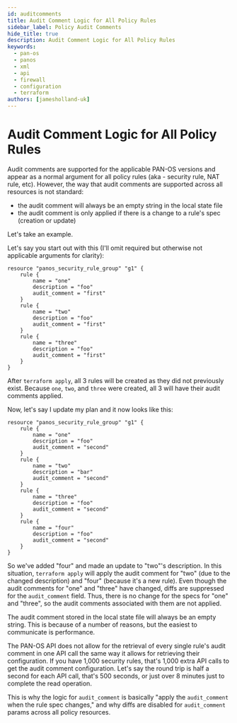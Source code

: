 ```yaml
---
id: auditcomments
title: Audit Comment Logic for All Policy Rules
sidebar_label: Policy Audit Comments
hide_title: true
description: Audit Comment Logic for All Policy Rules
keywords:
  - pan-os
  - panos
  - xml
  - api
  - firewall
  - configuration
  - terraform
authors: [jamesholland-uk]
---
```


# Audit Comment Logic for All Policy Rules

Audit comments are supported for the applicable PAN-OS versions and appear as a normal argument for all policy rules (aka - security rule, NAT rule, etc). However, the way that audit comments are supported across all resources is not standard:

- the audit comment will always be an empty string in the local state file
- the audit comment is only applied if there is a change to a rule's spec (creation or update)

Let's take an example.

Let's say you start out with this (I'll omit required but otherwise not applicable arguments for clarity):

```hcl
resource "panos_security_rule_group" "g1" {
    rule {
        name = "one"
        description = "foo"
        audit_comment = "first"
    }
    rule {
        name = "two"
        description = "foo"
        audit_comment = "first"
    }
    rule {
        name = "three"
        description = "foo"
        audit_comment = "first"
    }
}
```

After `terraform apply`, all 3 rules will be created as they did not previously exist. Because `one`, `two`, and `three` were created, all 3 will have their audit comments applied.

Now, let's say I update my plan and it now looks like this:

```hcl
resource "panos_security_rule_group" "g1" {
    rule {
        name = "one"
        description = "foo"
        audit_comment = "second"
    }
    rule {
        name = "two"
        description = "bar"
        audit_comment = "second"
    }
    rule {
        name = "three"
        description = "foo"
        audit_comment = "second"
    }
    rule {
        name = "four"
        description = "foo"
        audit_comment = "second"
    }
}
```

So we've added "four" and made an update to "two"'s description. In this situation, `terraform apply` will apply the audit comment for "two" (due to the changed description) and "four" (because it's a new rule). Even though the audit comments for "one" and "three" have changed, diffs are suppressed for the `audit_comment` field. Thus, there is no change for the specs for "one" and "three", so the audit comments associated with them are not applied.

The audit comment stored in the local state file will always be an empty string. This is because of a number of reasons, but the easiest to communicate is performance.

The PAN-OS API does not allow for the retrieval of every single rule's audit comment in one API call the same way it allows for retrieving their configuration. If you have 1,000 security rules, that's 1,000 extra API calls to get the audit comment configuration. Let's say the round trip is half a second for each API call, that's 500 seconds, or just over 8 minutes just to complete the read operation.

This is why the logic for `audit_comment` is basically "apply the `audit_comment` when the rule spec changes," and why diffs are disabled for `audit_comment` params across all policy resources.
